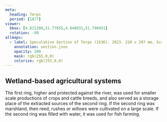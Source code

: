 ```yaml
---
meta:
  heading: Terps
  period: [1877]
viewer:
  bbox: [4.821209,51.77055,4.848031,51.796951]
  rotation: -90
allmaps:
  - label: Speculative Section of Terps (1536). 2023. 210 x 297 mm. Scale 1:1000. The Berlage.
    annotation: section.json
    opacity: 100
    mask: rgb(255,0,0)
    colorize: rgb(255,0,0)
---
```


## Wetland-based agricultural systems

The first ring, higher and protected against the river, was used for smaller scale productions of crops and cattle breeds, and also served as a storage place of the extracted sources of the second ring. If the second ring was marshland, then reed, rushes or willows were cultivated on a large scale. If the second ring was filled with water, it was used for fish farming. 